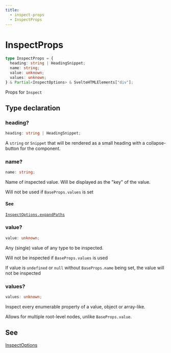```yaml
---
title:
  - inspect-props
  - InspectProps
---
```


# InspectProps

```ts
type InspectProps = {
  heading: string | HeadingSnippet;
  name: string;
  value: unknown;
  values: unknown;
} & Partial<InspectOptions> & SvelteHTMLElements["div"];
```

Props for `Inspect`

## Type declaration

### heading?

```ts
heading: string | HeadingSnippet;
```

A `string` or `Snippet` that will be rendered as a small heading with a collapse-button for the component.

### name?

```ts
name: string;
```

Name of inspected value. Will be displayed as the "key" of the value.

Will not be used if `BaseProps.values` is set

#### See

[`InspectOptions.expandPaths`](InspectOptions#expandpaths)

### value?

```ts
value: unknown;
```

Any (single) value of any type to be inspected.

Will not be inspected if `BaseProps.values` is used

If value is `undefined` or `null` without `BaseProps.name` being set,
the value will not be inspected

### values?

```ts
values: unknown;
```

Inspect every enumerable property of a value, object or array-like.

Allows for multiple root-level nodes, unlike `BaseProps.value`.

## See

[InspectOptions](InspectOptions)
